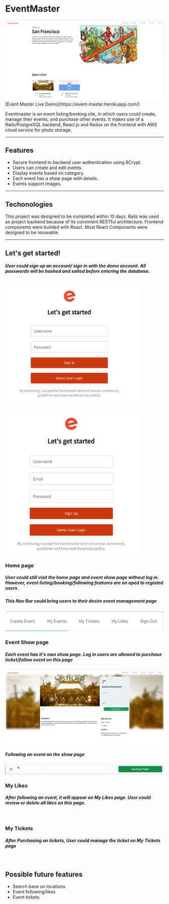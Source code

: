# EventMaster
<img src="https://github.com/mengnlin/EventMaster/blob/master/public/homepage.png" />
[Event Master Live Demo](https://event-master.herokuapp.com/)

Eventmaster is an event listing/booking site, in which users could create, manage their events, and purchase other events. It makes use of a Rails/PostgreSQL backend, React.js and Redux on the frontend with AWS cloud service for photo storage.

***
## Features

- Secure frontend to backend user authentication using BCrypt.
- Users can create and edit events.
- Display events based on category.
- Each event has a show page with details.
- Events support images.

***
## Techonologies

This project was designed to be completed within 10 days. Rails was used as project backend because of its convinient RESTful architecture. Frontend components were builded with React. Most React Components were designed to be reuseable.

***
## Let's get started!

##### User could sign up an account/ sign in with the demo account. All passwords will be hashed and salted before entering the database. 

<img src="https://github.com/mengnlin/EventMaster/blob/master/public/login.png" width="425"/> <img src="https://github.com/mengnlin/EventMaster/blob/master/public/signup.png" width="425"/> 

### Home page 
##### User could still visit the home page and event show page without log in. However, event listing/booking/following features are on oped to registed users. 
##### This Nav Bar could bring users to their desire event management page 

<img src="https://github.com/mengnlin/EventMaster/blob/master/public/navbar.png"/>

### Event Show page 

##### Each event has it's own show page. Log in users are allowed to purchase ticket/follow event on this page 
<img src="https://github.com/mengnlin/EventMaster/blob/master/public/show.png" />

##### Following an event on the show page
<img src="https://github.com/mengnlin/EventMaster/blob/master/public/LikeBar.gif"/>

### My Likes 

##### After following an event, it will appear on My Likes page. User could review or delete all likes on this page.
<img scr="https://github.com/mengnlin/EventMaster/blob/master/public/myLikesRecord.gif"/>

### My Tickets 
##### After Purchasing an tickets, User could manage the ticket on My Tickets page 
<img scr="" />

## Possible future features

- Search base on locations
- Event following/likes
- Event tickets

